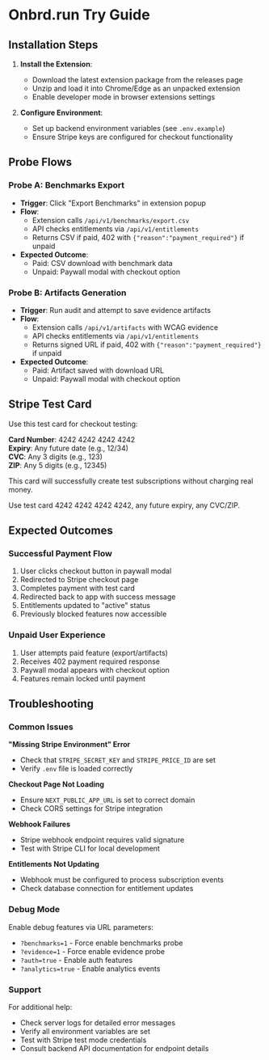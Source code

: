 # Onbrd.run Try Guide

## Installation Steps

1. **Install the Extension**:
   - Download the latest extension package from the releases page
   - Unzip and load it into Chrome/Edge as an unpacked extension
   - Enable developer mode in browser extensions settings

2. **Configure Environment**:
   - Set up backend environment variables (see `.env.example`)
   - Ensure Stripe keys are configured for checkout functionality

## Probe Flows

### Probe A: Benchmarks Export
- **Trigger**: Click "Export Benchmarks" in extension popup
- **Flow**: 
  - Extension calls `/api/v1/benchmarks/export.csv`
  - API checks entitlements via `/api/v1/entitlements`
  - Returns CSV if paid, 402 with `{"reason":"payment_required"}` if unpaid
- **Expected Outcome**: 
  - Paid: CSV download with benchmark data
  - Unpaid: Paywall modal with checkout option

### Probe B: Artifacts Generation  
- **Trigger**: Run audit and attempt to save evidence artifacts
- **Flow**:
  - Extension calls `/api/v1/artifacts` with WCAG evidence
  - API checks entitlements via `/api/v1/entitlements`
  - Returns signed URL if paid, 402 with `{"reason":"payment_required"}` if unpaid
- **Expected Outcome**:
  - Paid: Artifact saved with download URL
  - Unpaid: Paywall modal with checkout option

## Stripe Test Card

Use this test card for checkout testing:

**Card Number**: 4242 4242 4242 4242  
**Expiry**: Any future date (e.g., 12/34)  
**CVC**: Any 3 digits (e.g., 123)  
**ZIP**: Any 5 digits (e.g., 12345)

This card will successfully create test subscriptions without charging real money.

Use test card 4242 4242 4242 4242, any future expiry, any CVC/ZIP.

## Expected Outcomes

### Successful Payment Flow
1. User clicks checkout button in paywall modal
2. Redirected to Stripe checkout page
3. Completes payment with test card
4. Redirected back to app with success message
5. Entitlements updated to "active" status
6. Previously blocked features now accessible

### Unpaid User Experience
1. User attempts paid feature (export/artifacts)
2. Receives 402 payment required response
3. Paywall modal appears with checkout option
4. Features remain locked until payment

## Troubleshooting

### Common Issues

**"Missing Stripe Environment" Error**
- Check that `STRIPE_SECRET_KEY` and `STRIPE_PRICE_ID` are set
- Verify `.env` file is loaded correctly

**Checkout Page Not Loading**
- Ensure `NEXT_PUBLIC_APP_URL` is set to correct domain
- Check CORS settings for Stripe integration

**Webhook Failures**
- Stripe webhook endpoint requires valid signature
- Test with Stripe CLI for local development

**Entitlements Not Updating**
- Webhook must be configured to process subscription events
- Check database connection for entitlement updates

### Debug Mode

Enable debug features via URL parameters:
- `?benchmarks=1` - Force enable benchmarks probe
- `?evidence=1` - Force enable evidence probe  
- `?auth=true` - Enable auth features
- `?analytics=true` - Enable analytics events

### Support

For additional help:
- Check server logs for detailed error messages
- Verify all environment variables are set
- Test with Stripe test mode credentials
- Consult backend API documentation for endpoint details